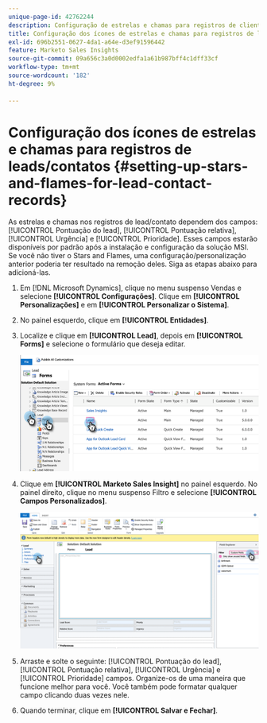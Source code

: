 ```yaml
---
unique-page-id: 42762244
description: Configuração de estrelas e chamas para registros de clientes potenciais/contatos - Documentação do Marketo - Documentação do produto
title: Configuração dos ícones de estrelas e chamas para registros de leads/contatos
exl-id: 696b2551-0627-4da1-a64e-d3ef91596442
feature: Marketo Sales Insights
source-git-commit: 09a656c3a0d0002edfa1a61b987bff4c1dff33cf
workflow-type: tm+mt
source-wordcount: '182'
ht-degree: 9%

---
```


# Configuração dos ícones de estrelas e chamas para registros de leads/contatos {#setting-up-stars-and-flames-for-lead-contact-records}

As estrelas e chamas nos registros de lead/contato dependem dos campos: [!UICONTROL Pontuação do lead], [!UICONTROL Pontuação relativa], [!UICONTROL Urgência] e [!UICONTROL Prioridade]. Esses campos estarão disponíveis por padrão após a instalação e configuração da solução MSI. Se você não tiver o Stars and Flames, uma configuração/personalização anterior poderia ter resultado na remoção deles. Siga as etapas abaixo para adicioná-las.

1. Em [!DNL Microsoft Dynamics], clique no menu suspenso Vendas e selecione **[!UICONTROL Configurações]**. Clique em **[!UICONTROL Personalizações]** e em **[!UICONTROL Personalizar o Sistema]**.

1. No painel esquerdo, clique em **[!UICONTROL Entidades]**.

1. Localize e clique em **[!UICONTROL Lead]**, depois em **[!UICONTROL Forms]** e selecione o formulário que deseja editar.

   ![](assets/setting-up-stars-and-flames-for-lead-contact-records-1.png)

1. Clique em **[!UICONTROL Marketo Sales Insight]** no painel esquerdo. No painel direito, clique no menu suspenso Filtro e selecione **[!UICONTROL Campos Personalizados]**.

   ![](assets/setting-up-stars-and-flames-for-lead-contact-records-2.png)

1. Arraste e solte o seguinte: [!UICONTROL Pontuação do lead], [!UICONTROL Pontuação relativa], [!UICONTROL Urgência] e [!UICONTROL Prioridade] campos. Organize-os de uma maneira que funcione melhor para você. Você também pode formatar qualquer campo clicando duas vezes nele.

1. Quando terminar, clique em **[!UICONTROL Salvar e Fechar]**.

